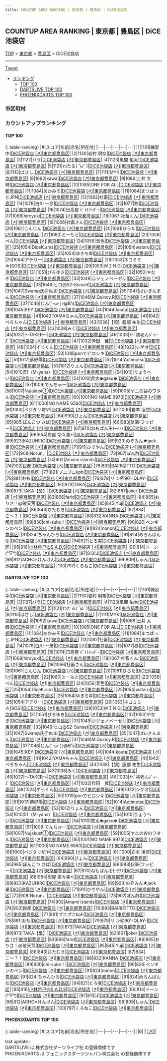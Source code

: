 ```yaml
---
title: COUNTUP AREA RANKING | 東京都 | 豊島区 | DiCE池袋店
---
```

## COUNTUP AREA RANKING | 東京都 | 豊島区 | DiCE池袋店

[TOP](/darts/rank/) > [東京都](/darts/rank/東京都/) > [豊島区](/darts/rank/東京都/豊島区/) > DiCE池袋店

___

<a href="https://twitter.com/share?ref_src=twsrc%5Etfw" data-text="COUNTUP AREA RANKING | 東京都豊島区DiCE池袋店" class="twitter-share-button" data-hashtags="DARTSLIVE,PHOENIXDARTS,darts,ダーツ" data-show-count="false">Tweet</a>

* [ランキング](#カウントアップランキング)
    * [TOP 100](#top-100)
    * [DARTSLIVE TOP 100](#dartslive-top-100)
    * [PHOENIXDARTS TOP 100](#phoenixdarts-top-100)

### 市区町村

<ul>

</ul>

### カウントアップランキング

#### TOP 100



{:.table-ranking}
|#|スコア|名前|店名|所在地|
|---|---|---|---|---|
|1|1161|<span class="rank-name-dl">練習中</span>|<a href="/darts/rank/shops/b64d4d0adf4851cf790ab824ce8730e5.html">DiCE池袋店</a> <a href="https://search.dartslive.com/jp/shop/b64d4d0adf4851cf790ab824ce8730e5">[↗]</a>|<a href="/darts/rank/東京都/豊島区">東京都豊島区</a>|
|2|1130|<span class="rank-name-dl">岩村 明奈</span>|<a href="/darts/rank/shops/b64d4d0adf4851cf790ab824ce8730e5.html">DiCE池袋店</a> <a href="https://search.dartslive.com/jp/shop/b64d4d0adf4851cf790ab824ce8730e5">[↗]</a>|<a href="/darts/rank/東京都/豊島区">東京都豊島区</a>|
|3|1127|<span class="rank-name-dl">パラ</span>|<a href="/darts/rank/shops/b64d4d0adf4851cf790ab824ce8730e5.html">DiCE池袋店</a> <a href="https://search.dartslive.com/jp/shop/b64d4d0adf4851cf790ab824ce8730e5">[↗]</a>|<a href="/darts/rank/東京都/豊島区">東京都豊島区</a>|
|4|1123|<span class="rank-name-dl">風間 佑太</span>|<a href="/darts/rank/shops/b64d4d0adf4851cf790ab824ce8730e5.html">DiCE池袋店</a> <a href="https://search.dartslive.com/jp/shop/b64d4d0adf4851cf790ab824ce8730e5">[↗]</a>|<a href="/darts/rank/東京都/豊島区">東京都豊島区</a>|
|5|1121|<span class="rank-name-dl">わたる( ˘ω˘ )</span>|<a href="/darts/rank/shops/b64d4d0adf4851cf790ab824ce8730e5.html">DiCE池袋店</a> <a href="https://search.dartslive.com/jp/shop/b64d4d0adf4851cf790ab824ce8730e5">[↗]</a>|<a href="/darts/rank/東京都/豊島区">東京都豊島区</a>|
|6|1113|<span class="rank-name-dl">ばさし</span>|<a href="/darts/rank/shops/b64d4d0adf4851cf790ab824ce8730e5.html">DiCE池袋店</a> <a href="https://search.dartslive.com/jp/shop/b64d4d0adf4851cf790ab824ce8730e5">[↗]</a>|<a href="/darts/rank/東京都/豊島区">東京都豊島区</a>|
|7|1111|<span class="rank-name-dl">MYK</span>|<a href="/darts/rank/shops/b64d4d0adf4851cf790ab824ce8730e5.html">DiCE池袋店</a> <a href="https://search.dartslive.com/jp/shop/b64d4d0adf4851cf790ab824ce8730e5">[↗]</a>|<a href="/darts/rank/東京都/豊島区">東京都豊島区</a>|
|8|1092|<span class="rank-name-dl">kawa</span>|<a href="/darts/rank/shops/b64d4d0adf4851cf790ab824ce8730e5.html">DiCE池袋店</a> <a href="https://search.dartslive.com/jp/shop/b64d4d0adf4851cf790ab824ce8730e5">[↗]</a>|<a href="/darts/rank/東京都/豊島区">東京都豊島区</a>|
|9|1086|<span class="rank-name-dl">土井 大輝</span>|<a href="/darts/rank/shops/b64d4d0adf4851cf790ab824ce8730e5.html">DiCE池袋店</a> <a href="https://search.dartslive.com/jp/shop/b64d4d0adf4851cf790ab824ce8730e5">[↗]</a>|<a href="/darts/rank/東京都/豊島区">東京都豊島区</a>|
|10|1085|<span class="rank-name-dl">ONE FOR ALL</span>|<a href="/darts/rank/shops/b64d4d0adf4851cf790ab824ce8730e5.html">DiCE池袋店</a> <a href="https://search.dartslive.com/jp/shop/b64d4d0adf4851cf790ab824ce8730e5">[↗]</a>|<a href="/darts/rank/東京都/豊島区">東京都豊島区</a>|
|11|1084|<span class="rank-name-dl">あかみそ</span>|<a href="/darts/rank/shops/b64d4d0adf4851cf790ab824ce8730e5.html">DiCE池袋店</a> <a href="https://search.dartslive.com/jp/shop/b64d4d0adf4851cf790ab824ce8730e5">[↗]</a>|<a href="/darts/rank/東京都/豊島区">東京都豊島区</a>|
|11|1084|<span class="rank-name-dl">まつばっとJPN</span>|<a href="/darts/rank/shops/b64d4d0adf4851cf790ab824ce8730e5.html">DiCE池袋店</a> <a href="https://search.dartslive.com/jp/shop/b64d4d0adf4851cf790ab824ce8730e5">[↗]</a>|<a href="/darts/rank/東京都/豊島区">東京都豊島区</a>|
|13|1082|<span class="rank-name-dl">社畜</span>|<a href="/darts/rank/shops/b64d4d0adf4851cf790ab824ce8730e5.html">DiCE池袋店</a> <a href="https://search.dartslive.com/jp/shop/b64d4d0adf4851cf790ab824ce8730e5">[↗]</a>|<a href="/darts/rank/東京都/豊島区">東京都豊島区</a>|
|14|1078|<span class="rank-name-dl">白川 一彦</span>|<a href="/darts/rank/shops/b64d4d0adf4851cf790ab824ce8730e5.html">DiCE池袋店</a> <a href="https://search.dartslive.com/jp/shop/b64d4d0adf4851cf790ab824ce8730e5">[↗]</a>|<a href="/darts/rank/東京都/豊島区">東京都豊島区</a>|
|15|1077|<span class="rank-name-dl">柊</span>|<a href="/darts/rank/shops/b64d4d0adf4851cf790ab824ce8730e5.html">DiCE池袋店</a> <a href="https://search.dartslive.com/jp/shop/b64d4d0adf4851cf790ab824ce8730e5">[↗]</a>|<a href="/darts/rank/東京都/豊島区">東京都豊島区</a>|
|16|1074|<span class="rank-name-dl">日高屋 ﾊﾞｲﾄﾘｰﾀﾞｰ</span>|<a href="/darts/rank/shops/b64d4d0adf4851cf790ab824ce8730e5.html">DiCE池袋店</a> <a href="https://search.dartslive.com/jp/shop/b64d4d0adf4851cf790ab824ce8730e5">[↗]</a>|<a href="/darts/rank/東京都/豊島区">東京都豊島区</a>|
|17|1068|<span class="rank-name-dl">hiroyuki</span>|<a href="/darts/rank/shops/b64d4d0adf4851cf790ab824ce8730e5.html">DiCE池袋店</a> <a href="https://search.dartslive.com/jp/shop/b64d4d0adf4851cf790ab824ce8730e5">[↗]</a>|<a href="/darts/rank/東京都/豊島区">東京都豊島区</a>|
|18|1067|<span class="rank-name-dl">社畜くん</span>|<a href="/darts/rank/shops/b64d4d0adf4851cf790ab824ce8730e5.html">DiCE池袋店</a> <a href="https://search.dartslive.com/jp/shop/b64d4d0adf4851cf790ab824ce8730e5">[↗]</a>|<a href="/darts/rank/東京都/豊島区">東京都豊島区</a>|
|19|1066|<span class="rank-name-dl">社畜さん</span>|<a href="/darts/rank/shops/b64d4d0adf4851cf790ab824ce8730e5.html">DiCE池袋店</a> <a href="https://search.dartslive.com/jp/shop/b64d4d0adf4851cf790ab824ce8730e5">[↗]</a>|<a href="/darts/rank/東京都/豊島区">東京都豊島区</a>|
|20|1061|<span class="rank-name-dl">じんじん</span>|<a href="/darts/rank/shops/b64d4d0adf4851cf790ab824ce8730e5.html">DiCE池袋店</a> <a href="https://search.dartslive.com/jp/shop/b64d4d0adf4851cf790ab824ce8730e5">[↗]</a>|<a href="/darts/rank/東京都/豊島区">東京都豊島区</a>|
|20|1061|<span class="rank-name-dl">ひらた</span>|<a href="/darts/rank/shops/b64d4d0adf4851cf790ab824ce8730e5.html">DiCE池袋店</a> <a href="https://search.dartslive.com/jp/shop/b64d4d0adf4851cf790ab824ce8730e5">[↗]</a>|<a href="/darts/rank/東京都/豊島区">東京都豊島区</a>|
|22|1060|<span class="rank-name-dl">とーもと</span>|<a href="/darts/rank/shops/b64d4d0adf4851cf790ab824ce8730e5.html">DiCE池袋店</a> <a href="https://search.dartslive.com/jp/shop/b64d4d0adf4851cf790ab824ce8730e5">[↗]</a>|<a href="/darts/rank/東京都/豊島区">東京都豊島区</a>|
|23|1058|<span class="rank-name-dl">ぺん</span>|<a href="/darts/rank/shops/b64d4d0adf4851cf790ab824ce8730e5.html">DiCE池袋店</a> <a href="https://search.dartslive.com/jp/shop/b64d4d0adf4851cf790ab824ce8730e5">[↗]</a>|<a href="/darts/rank/東京都/豊島区">東京都豊島区</a>|
|24|1056|<span class="rank-name-dl">音色</span>|<a href="/darts/rank/shops/b64d4d0adf4851cf790ab824ce8730e5.html">DiCE池袋店</a> <a href="https://search.dartslive.com/jp/shop/b64d4d0adf4851cf790ab824ce8730e5">[↗]</a>|<a href="/darts/rank/東京都/豊島区">東京都豊島区</a>|
|25|1054|<span class="rank-name-dl">DiceK.smz</span>|<a href="/darts/rank/shops/b64d4d0adf4851cf790ab824ce8730e5.html">DiCE池袋店</a> <a href="https://search.dartslive.com/jp/shop/b64d4d0adf4851cf790ab824ce8730e5">[↗]</a>|<a href="/darts/rank/東京都/豊島区">東京都豊島区</a>|
|25|1054|<span class="rank-name-dl">wataru</span>|<a href="/darts/rank/shops/b64d4d0adf4851cf790ab824ce8730e5.html">DiCE池袋店</a> <a href="https://search.dartslive.com/jp/shop/b64d4d0adf4851cf790ab824ce8730e5">[↗]</a>|<a href="/darts/rank/東京都/豊島区">東京都豊島区</a>|
|25|1054|<span class="rank-name-dl">ゆきち©︎</span>|<a href="/darts/rank/shops/b64d4d0adf4851cf790ab824ce8730e5.html">DiCE池袋店</a> <a href="https://search.dartslive.com/jp/shop/b64d4d0adf4851cf790ab824ce8730e5">[↗]</a>|<a href="/darts/rank/東京都/豊島区">東京都豊島区</a>|
|25|1054|<span class="rank-name-dl">アデリー</span>|<a href="/darts/rank/shops/b64d4d0adf4851cf790ab824ce8730e5.html">DiCE池袋店</a> <a href="https://search.dartslive.com/jp/shop/b64d4d0adf4851cf790ab824ce8730e5">[↗]</a>|<a href="/darts/rank/東京都/豊島区">東京都豊島区</a>|
|29|1053|<span class="rank-name-dl">ネコミミ☆[SOS]</span>|<a href="/darts/rank/shops/b64d4d0adf4851cf790ab824ce8730e5.html">DiCE池袋店</a> <a href="https://search.dartslive.com/jp/shop/b64d4d0adf4851cf790ab824ce8730e5">[↗]</a>|<a href="/darts/rank/東京都/豊島区">東京都豊島区</a>|
|29|1053|<span class="rank-name-dl">ＷＩＮＧ</span>|<a href="/darts/rank/shops/b64d4d0adf4851cf790ab824ce8730e5.html">DiCE池袋店</a> <a href="https://search.dartslive.com/jp/shop/b64d4d0adf4851cf790ab824ce8730e5">[↗]</a>|<a href="/darts/rank/東京都/豊島区">東京都豊島区</a>|
|31|1051|<span class="rank-name-dl">ぴろゆき</span>|<a href="/darts/rank/shops/b64d4d0adf4851cf790ab824ce8730e5.html">DiCE池袋店</a> <a href="https://search.dartslive.com/jp/shop/b64d4d0adf4851cf790ab824ce8730e5">[↗]</a>|<a href="/darts/rank/東京都/豊島区">東京都豊島区</a>|
|32|1050|<span class="rank-name-dl">やなぎ</span>|<a href="/darts/rank/shops/b64d4d0adf4851cf790ab824ce8730e5.html">DiCE池袋店</a> <a href="https://search.dartslive.com/jp/shop/b64d4d0adf4851cf790ab824ce8730e5">[↗]</a>|<a href="/darts/rank/東京都/豊島区">東京都豊島区</a>|
|33|1049|<span class="rank-name-dl">♧ジェノベーゼ♧</span>|<a href="/darts/rank/shops/b64d4d0adf4851cf790ab824ce8730e5.html">DiCE池袋店</a> <a href="https://search.dartslive.com/jp/shop/b64d4d0adf4851cf790ab824ce8730e5">[↗]</a>|<a href="/darts/rank/東京都/豊島区">東京都豊島区</a>|
|33|1049|<span class="rank-name-dl">ヒロ@S2-Sunset</span>|<a href="/darts/rank/shops/b64d4d0adf4851cf790ab824ce8730e5.html">DiCE池袋店</a> <a href="https://search.dartslive.com/jp/shop/b64d4d0adf4851cf790ab824ce8730e5">[↗]</a>|<a href="/darts/rank/東京都/豊島区">東京都豊島区</a>|
|35|1047|<span class="rank-name-dl">Swamp氏＠ぬま</span>|<a href="/darts/rank/shops/b64d4d0adf4851cf790ab824ce8730e5.html">DiCE池袋店</a> <a href="https://search.dartslive.com/jp/shop/b64d4d0adf4851cf790ab824ce8730e5">[↗]</a>|<a href="/darts/rank/東京都/豊島区">東京都豊島区</a>|
|35|1047|<span class="rank-name-dl">ばいきんまん</span>|<a href="/darts/rank/shops/b64d4d0adf4851cf790ab824ce8730e5.html">DiCE池袋店</a> <a href="https://search.dartslive.com/jp/shop/b64d4d0adf4851cf790ab824ce8730e5">[↗]</a>|<a href="/darts/rank/東京都/豊島区">東京都豊島区</a>|
|37|1046|<span class="rank-name-dl">M.Quincy.R</span>|<a href="/darts/rank/shops/b64d4d0adf4851cf790ab824ce8730e5.html">DiCE池袋店</a> <a href="https://search.dartslive.com/jp/shop/b64d4d0adf4851cf790ab824ce8730e5">[↗]</a>|<a href="/darts/rank/東京都/豊島区">東京都豊島区</a>|
|37|1046|<span class="rank-name-dl">じん(`･ω･)ｼ@B&#x27;s</span>|<a href="/darts/rank/shops/b64d4d0adf4851cf790ab824ce8730e5.html">DiCE池袋店</a> <a href="https://search.dartslive.com/jp/shop/b64d4d0adf4851cf790ab824ce8730e5">[↗]</a>|<a href="/darts/rank/東京都/豊島区">東京都豊島区</a>|
|39|1045|<span class="rank-name-dl">KEY</span>|<a href="/darts/rank/shops/b64d4d0adf4851cf790ab824ce8730e5.html">DiCE池袋店</a> <a href="https://search.dartslive.com/jp/shop/b64d4d0adf4851cf790ab824ce8730e5">[↗]</a>|<a href="/darts/rank/東京都/豊島区">東京都豊島区</a>|
|40|1044|<span class="rank-name-dl">kouta</span>|<a href="/darts/rank/shops/b64d4d0adf4851cf790ab824ce8730e5.html">DiCE池袋店</a> <a href="https://search.dartslive.com/jp/shop/b64d4d0adf4851cf790ab824ce8730e5">[↗]</a>|<a href="/darts/rank/東京都/豊島区">東京都豊島区</a>|
|41|1042|<span class="rank-name-dl">YAMAちゃん</span>|<a href="/darts/rank/shops/b64d4d0adf4851cf790ab824ce8730e5.html">DiCE池袋店</a> <a href="https://search.dartslive.com/jp/shop/b64d4d0adf4851cf790ab824ce8730e5">[↗]</a>|<a href="/darts/rank/東京都/豊島区">東京都豊島区</a>|
|41|1042|<span class="rank-name-dl">ぺろちゃん</span>|<a href="/darts/rank/shops/b64d4d0adf4851cf790ab824ce8730e5.html">DiCE池袋店</a> <a href="https://search.dartslive.com/jp/shop/b64d4d0adf4851cf790ab824ce8730e5">[↗]</a>|<a href="/darts/rank/東京都/豊島区">東京都豊島区</a>|
|43|1038|<span class="rank-name-dl">【頷】服部 祐生</span>|<a href="/darts/rank/shops/b64d4d0adf4851cf790ab824ce8730e5.html">DiCE池袋店</a> <a href="https://search.dartslive.com/jp/shop/b64d4d0adf4851cf790ab824ce8730e5">[↗]</a>|<a href="/darts/rank/東京都/豊島区">東京都豊島区</a>|
|43|1038|<span class="rank-name-dl">みく</span>|<a href="/darts/rank/shops/b64d4d0adf4851cf790ab824ce8730e5.html">DiCE池袋店</a> <a href="https://search.dartslive.com/jp/shop/b64d4d0adf4851cf790ab824ce8730e5">[↗]</a>|<a href="/darts/rank/東京都/豊島区">東京都豊島区</a>|
|45|1037|<span class="rank-name-dl">〜TAKER〜</span>|<a href="/darts/rank/shops/b64d4d0adf4851cf790ab824ce8730e5.html">DiCE池袋店</a> <a href="https://search.dartslive.com/jp/shop/b64d4d0adf4851cf790ab824ce8730e5">[↗]</a>|<a href="/darts/rank/東京都/豊島区">東京都豊島区</a>|
|46|1033|<span class="rank-name-dl">ﾅﾍﾞ初老んｼﾞｬｰｽﾞ</span>|<a href="/darts/rank/shops/b64d4d0adf4851cf790ab824ce8730e5.html">DiCE池袋店</a> <a href="https://search.dartslive.com/jp/shop/b64d4d0adf4851cf790ab824ce8730e5">[↗]</a>|<a href="/darts/rank/東京都/豊島区">東京都豊島区</a>|
|47|1032|<span class="rank-name-dl">忰田　翼</span>|<a href="/darts/rank/shops/b64d4d0adf4851cf790ab824ce8730e5.html">DiCE池袋店</a> <a href="https://search.dartslive.com/jp/shop/b64d4d0adf4851cf790ab824ce8730e5">[↗]</a>|<a href="/darts/rank/東京都/豊島区">東京都豊島区</a>|
|48|1024|<span class="rank-name-dl">ずっくん</span>|<a href="/darts/rank/shops/b64d4d0adf4851cf790ab824ce8730e5.html">DiCE池袋店</a> <a href="https://search.dartslive.com/jp/shop/b64d4d0adf4851cf790ab824ce8730e5">[↗]</a>|<a href="/darts/rank/東京都/豊島区">東京都豊島区</a>|
|49|1022|<span class="rank-name-dl">シゲオ</span>|<a href="/darts/rank/shops/b64d4d0adf4851cf790ab824ce8730e5.html">DiCE池袋店</a> <a href="https://search.dartslive.com/jp/shop/b64d4d0adf4851cf790ab824ce8730e5">[↗]</a>|<a href="/darts/rank/東京都/豊島区">東京都豊島区</a>|
|50|1019|<span class="rank-name-dl">ponでピロシキ</span>|<a href="/darts/rank/shops/b64d4d0adf4851cf790ab824ce8730e5.html">DiCE池袋店</a> <a href="https://search.dartslive.com/jp/shop/b64d4d0adf4851cf790ab824ce8730e5">[↗]</a>|<a href="/darts/rank/東京都/豊島区">東京都豊島区</a>|
|51|1017|<span class="rank-name-dl">蔡紓陽</span>|<a href="/darts/rank/shops/b64d4d0adf4851cf790ab824ce8730e5.html">DiCE池袋店</a> <a href="https://search.dartslive.com/jp/shop/b64d4d0adf4851cf790ab824ce8730e5">[↗]</a>|<a href="/darts/rank/東京都/豊島区">東京都豊島区</a>|
|52|1014|<span class="rank-name-dl">Actimotsu</span>|<a href="/darts/rank/shops/b64d4d0adf4851cf790ab824ce8730e5.html">DiCE池袋店</a> <a href="https://search.dartslive.com/jp/shop/b64d4d0adf4851cf790ab824ce8730e5">[↗]</a>|<a href="/darts/rank/東京都/豊島区">東京都豊島区</a>|
|53|1012|<span class="rank-name-dl">りょん</span>|<a href="/darts/rank/shops/b64d4d0adf4851cf790ab824ce8730e5.html">DiCE池袋店</a> <a href="https://search.dartslive.com/jp/shop/b64d4d0adf4851cf790ab824ce8730e5">[↗]</a>|<a href="/darts/rank/東京都/豊島区">東京都豊島区</a>|
|54|1010|<span class="rank-name-dl">51（M-yans）</span>|<a href="/darts/rank/shops/b64d4d0adf4851cf790ab824ce8730e5.html">DiCE池袋店</a> <a href="https://search.dartslive.com/jp/shop/b64d4d0adf4851cf790ab824ce8730e5">[↗]</a>|<a href="/darts/rank/東京都/豊島区">東京都豊島区</a>|
|54|1010|<span class="rank-name-dl">りょうへい</span>|<a href="/darts/rank/shops/b64d4d0adf4851cf790ab824ce8730e5.html">DiCE池袋店</a> <a href="https://search.dartslive.com/jp/shop/b64d4d0adf4851cf790ab824ce8730e5">[↗]</a>|<a href="/darts/rank/東京都/豊島区">東京都豊島区</a>|
|54|1010|<span class="rank-name-dl">貫太♚gaku♚</span>|<a href="/darts/rank/shops/b64d4d0adf4851cf790ab824ce8730e5.html">DiCE池袋店</a> <a href="https://search.dartslive.com/jp/shop/b64d4d0adf4851cf790ab824ce8730e5">[↗]</a>|<a href="/darts/rank/東京都/豊島区">東京都豊島区</a>|
|57|1009|<span class="rank-name-dl">でんちゅー</span>|<a href="/darts/rank/shops/b64d4d0adf4851cf790ab824ce8730e5.html">DiCE池袋店</a> <a href="https://search.dartslive.com/jp/shop/b64d4d0adf4851cf790ab824ce8730e5">[↗]</a>|<a href="/darts/rank/東京都/豊島区">東京都豊島区</a>|
|58|1007|<span class="rank-name-dl">Nujakust①</span>|<a href="/darts/rank/shops/b64d4d0adf4851cf790ab824ce8730e5.html">DiCE池袋店</a> <a href="https://search.dartslive.com/jp/shop/b64d4d0adf4851cf790ab824ce8730e5">[↗]</a>|<a href="/darts/rank/東京都/豊島区">東京都豊島区</a>|
|59|1005|<span class="rank-name-dl">ヤニの谷のワタル</span>|<a href="/darts/rank/shops/b64d4d0adf4851cf790ab824ce8730e5.html">DiCE池袋店</a> <a href="https://search.dartslive.com/jp/shop/b64d4d0adf4851cf790ab824ce8730e5">[↗]</a>|<a href="/darts/rank/東京都/豊島区">東京都豊島区</a>|
|60|1001|<span class="rank-name-dl">NO NAME 9973</span>|<a href="/darts/rank/shops/b64d4d0adf4851cf790ab824ce8730e5.html">DiCE池袋店</a> <a href="https://search.dartslive.com/jp/shop/b64d4d0adf4851cf790ab824ce8730e5">[↗]</a>|<a href="/darts/rank/東京都/豊島区">東京都豊島区</a>|
|61|1000|<span class="rank-name-dl">NO NAME 6560</span>|<a href="/darts/rank/shops/b64d4d0adf4851cf790ab824ce8730e5.html">DiCE池袋店</a> <a href="https://search.dartslive.com/jp/shop/b64d4d0adf4851cf790ab824ce8730e5">[↗]</a>|<a href="/darts/rank/東京都/豊島区">東京都豊島区</a>|
|61|1000|<span class="rank-name-dl">ベジタリ坊や</span>|<a href="/darts/rank/shops/b64d4d0adf4851cf790ab824ce8730e5.html">DiCE池袋店</a> <a href="https://search.dartslive.com/jp/shop/b64d4d0adf4851cf790ab824ce8730e5">[↗]</a>|<a href="/darts/rank/東京都/豊島区">東京都豊島区</a>|
|61|1000|<span class="rank-name-dl">岩本 凌空</span>|<a href="/darts/rank/shops/b64d4d0adf4851cf790ab824ce8730e5.html">DiCE池袋店</a> <a href="https://search.dartslive.com/jp/shop/b64d4d0adf4851cf790ab824ce8730e5">[↗]</a>|<a href="/darts/rank/東京都/豊島区">東京都豊島区</a>|
|64|990|<span class="rank-name-dl">ぴょん</span>|<a href="/darts/rank/shops/b64d4d0adf4851cf790ab824ce8730e5.html">DiCE池袋店</a> <a href="https://search.dartslive.com/jp/shop/b64d4d0adf4851cf790ab824ce8730e5">[↗]</a>|<a href="/darts/rank/東京都/豊島区">東京都豊島区</a>|
|65|985|<span class="rank-name-dl">ぽんこつ さば</span>|<a href="/darts/rank/shops/b64d4d0adf4851cf790ab824ce8730e5.html">DiCE池袋店</a> <a href="https://search.dartslive.com/jp/shop/b64d4d0adf4851cf790ab824ce8730e5">[↗]</a>|<a href="/darts/rank/東京都/豊島区">東京都豊島区</a>|
|66|983|<span class="rank-name-dl">伏筆(フッビー)</span>|<a href="/darts/rank/shops/b64d4d0adf4851cf790ab824ce8730e5.html">DiCE池袋店</a> <a href="https://search.dartslive.com/jp/shop/b64d4d0adf4851cf790ab824ce8730e5">[↗]</a>|<a href="/darts/rank/東京都/豊島区">東京都豊島区</a>|
|67|970|<span class="rank-name-dl">ねもぱん卍ﾓｰﾁｱｽ</span>|<a href="/darts/rank/shops/b64d4d0adf4851cf790ab824ce8730e5.html">DiCE池袋店</a> <a href="https://search.dartslive.com/jp/shop/b64d4d0adf4851cf790ab824ce8730e5">[↗]</a>|<a href="/darts/rank/東京都/豊島区">東京都豊島区</a>|
|68|954|<span class="rank-name-dl">炭屋 奈々美*</span>|<a href="/darts/rank/shops/b64d4d0adf4851cf790ab824ce8730e5.html">DiCE池袋店</a> <a href="https://search.dartslive.com/jp/shop/b64d4d0adf4851cf790ab824ce8730e5">[↗]</a>|<a href="/darts/rank/東京都/豊島区">東京都豊島区</a>|
|69|923|<span class="rank-name-dl">KAZUHIRO</span>|<a href="/darts/rank/shops/b64d4d0adf4851cf790ab824ce8730e5.html">DiCE池袋店</a> <a href="https://search.dartslive.com/jp/shop/b64d4d0adf4851cf790ab824ce8730e5">[↗]</a>|<a href="/darts/rank/東京都/豊島区">東京都豊島区</a>|
|69|923|<span class="rank-name-dl">のぞみん★jack巣</span>|<a href="/darts/rank/shops/b64d4d0adf4851cf790ab824ce8730e5.html">DiCE池袋店</a> <a href="https://search.dartslive.com/jp/shop/b64d4d0adf4851cf790ab824ce8730e5">[↗]</a>|<a href="/darts/rank/東京都/豊島区">東京都豊島区</a>|
|71|911|<span class="rank-name-dl">ひでやん</span>|<a href="/darts/rank/shops/b64d4d0adf4851cf790ab824ce8730e5.html">DiCE池袋店</a> <a href="https://search.dartslive.com/jp/shop/b64d4d0adf4851cf790ab824ce8730e5">[↗]</a>|<a href="/darts/rank/東京都/豊島区">東京都豊島区</a>|
|72|908|<span class="rank-name-dl">Norun。</span>|<a href="/darts/rank/shops/b64d4d0adf4851cf790ab824ce8730e5.html">DiCE池袋店</a> <a href="https://search.dartslive.com/jp/shop/b64d4d0adf4851cf790ab824ce8730e5">[↗]</a>|<a href="/darts/rank/東京都/豊島区">東京都豊島区</a>|
|73|907|<span class="rank-name-dl">ぽん酢</span>|<a href="/darts/rank/shops/b64d4d0adf4851cf790ab824ce8730e5.html">DiCE池袋店</a> <a href="https://search.dartslive.com/jp/shop/b64d4d0adf4851cf790ab824ce8730e5">[↗]</a>|<a href="/darts/rank/東京都/豊島区">東京都豊島区</a>|
|74|902|<span class="rank-name-dl">Amami islands</span>|<a href="/darts/rank/shops/b64d4d0adf4851cf790ab824ce8730e5.html">DiCE池袋店</a> <a href="https://search.dartslive.com/jp/shop/b64d4d0adf4851cf790ab824ce8730e5">[↗]</a>|<a href="/darts/rank/東京都/豊島区">東京都豊島区</a>|
|74|902|<span class="rank-name-dl">民都</span>|<a href="/darts/rank/shops/b64d4d0adf4851cf790ab824ce8730e5.html">DiCE池袋店</a> <a href="https://search.dartslive.com/jp/shop/b64d4d0adf4851cf790ab824ce8730e5">[↗]</a>|<a href="/darts/rank/東京都/豊島区">東京都豊島区</a>|
|76|893|<span class="rank-name-dl">BAIRI@TTD</span>|<a href="/darts/rank/shops/b64d4d0adf4851cf790ab824ce8730e5.html">DiCE池袋店</a> <a href="https://search.dartslive.com/jp/shop/b64d4d0adf4851cf790ab824ce8730e5">[↗]</a>|<a href="/darts/rank/東京都/豊島区">東京都豊島区</a>|
|77|891|<span class="rank-name-dl">プニプニkph</span>|<a href="/darts/rank/shops/b64d4d0adf4851cf790ab824ce8730e5.html">DiCE池袋店</a> <a href="https://search.dartslive.com/jp/shop/b64d4d0adf4851cf790ab824ce8730e5">[↗]</a>|<a href="/darts/rank/東京都/豊島区">東京都豊島区</a>|
|78|881|<span class="rank-name-dl">おも</span>|<a href="/darts/rank/shops/b64d4d0adf4851cf790ab824ce8730e5.html">DiCE池袋店</a> <a href="https://search.dartslive.com/jp/shop/b64d4d0adf4851cf790ab824ce8730e5">[↗]</a>|<a href="/darts/rank/東京都/豊島区">東京都豊島区</a>|
|79|879|<span class="rank-name-dl">リ ン@901-QLAY-</span>|<a href="/darts/rank/shops/b64d4d0adf4851cf790ab824ce8730e5.html">DiCE池袋店</a> <a href="https://search.dartslive.com/jp/shop/b64d4d0adf4851cf790ab824ce8730e5">[↗]</a>|<a href="/darts/rank/東京都/豊島区">東京都豊島区</a>|
|80|873|<span class="rank-name-dl">TAKA</span>|<a href="/darts/rank/shops/b64d4d0adf4851cf790ab824ce8730e5.html">DiCE池袋店</a> <a href="https://search.dartslive.com/jp/shop/b64d4d0adf4851cf790ab824ce8730e5">[↗]</a>|<a href="/darts/rank/東京都/豊島区">東京都豊島区</a>|
|80|873|<span class="rank-name-dl">TAKA【梟】</span>|<a href="/darts/rank/shops/b64d4d0adf4851cf790ab824ce8730e5.html">DiCE池袋店</a> <a href="https://search.dartslive.com/jp/shop/b64d4d0adf4851cf790ab824ce8730e5">[↗]</a>|<a href="/darts/rank/東京都/豊島区">東京都豊島区</a>|
|82|867|<span class="rank-name-dl">joker</span>|<a href="/darts/rank/shops/b64d4d0adf4851cf790ab824ce8730e5.html">DiCE池袋店</a> <a href="https://search.dartslive.com/jp/shop/b64d4d0adf4851cf790ab824ce8730e5">[↗]</a>|<a href="/darts/rank/東京都/豊島区">東京都豊島区</a>|
|83|866|<span class="rank-name-dl">farid</span>|<a href="/darts/rank/shops/b64d4d0adf4851cf790ab824ce8730e5.html">DiCE池袋店</a> <a href="https://search.dartslive.com/jp/shop/b64d4d0adf4851cf790ab824ce8730e5">[↗]</a>|<a href="/darts/rank/東京都/豊島区">東京都豊島区</a>|
|84|865|<span class="rank-name-dl">おりさ！@破天荒</span>|<a href="/darts/rank/shops/b64d4d0adf4851cf790ab824ce8730e5.html">DiCE池袋店</a> <a href="https://search.dartslive.com/jp/shop/b64d4d0adf4851cf790ab824ce8730e5">[↗]</a>|<a href="/darts/rank/東京都/豊島区">東京都豊島区</a>|
|85|845|<span class="rank-name-dl">Yuji</span>|<a href="/darts/rank/shops/b64d4d0adf4851cf790ab824ce8730e5.html">DiCE池袋店</a> <a href="https://search.dartslive.com/jp/shop/b64d4d0adf4851cf790ab824ce8730e5">[↗]</a>|<a href="/darts/rank/東京都/豊島区">東京都豊島区</a>|
|86|843|<span class="rank-name-dl">ひたむき</span>|<a href="/darts/rank/shops/b64d4d0adf4851cf790ab824ce8730e5.html">DiCE池袋店</a> <a href="https://search.dartslive.com/jp/shop/b64d4d0adf4851cf790ab824ce8730e5">[↗]</a>|<a href="/darts/rank/東京都/豊島区">東京都豊島区</a>|
|87|834|<span class="rank-name-dl">こ〜？！</span>|<a href="/darts/rank/shops/b64d4d0adf4851cf790ab824ce8730e5.html">DiCE池袋店</a> <a href="https://search.dartslive.com/jp/shop/b64d4d0adf4851cf790ab824ce8730e5">[↗]</a>|<a href="/darts/rank/東京都/豊島区">東京都豊島区</a>|
|88|832|<span class="rank-name-dl">KANNA</span>|<a href="/darts/rank/shops/b64d4d0adf4851cf790ab824ce8730e5.html">DiCE池袋店</a> <a href="https://search.dartslive.com/jp/shop/b64d4d0adf4851cf790ab824ce8730e5">[↗]</a>|<a href="/darts/rank/東京都/豊島区">東京都豊島区</a>|
|89|830|<span class="rank-name-dl">chi-suke！</span>|<a href="/darts/rank/shops/b64d4d0adf4851cf790ab824ce8730e5.html">DiCE池袋店</a> <a href="https://search.dartslive.com/jp/shop/b64d4d0adf4851cf790ab824ce8730e5">[↗]</a>|<a href="/darts/rank/東京都/豊島区">東京都豊島区</a>|
|90|826|<span class="rank-name-dl">ペンギンのペン</span>|<a href="/darts/rank/shops/b64d4d0adf4851cf790ab824ce8730e5.html">DiCE池袋店</a> <a href="https://search.dartslive.com/jp/shop/b64d4d0adf4851cf790ab824ce8730e5">[↗]</a>|<a href="/darts/rank/東京都/豊島区">東京都豊島区</a>|
|91|824|<span class="rank-name-dl">nonon</span>|<a href="/darts/rank/shops/b64d4d0adf4851cf790ab824ce8730e5.html">DiCE池袋店</a> <a href="https://search.dartslive.com/jp/shop/b64d4d0adf4851cf790ab824ce8730e5">[↗]</a>|<a href="/darts/rank/東京都/豊島区">東京都豊島区</a>|
|91|824|<span class="rank-name-dl">ちゃんひろ</span>|<a href="/darts/rank/shops/b64d4d0adf4851cf790ab824ce8730e5.html">DiCE池袋店</a> <a href="https://search.dartslive.com/jp/shop/b64d4d0adf4851cf790ab824ce8730e5">[↗]</a>|<a href="/darts/rank/東京都/豊島区">東京都豊島区</a>|
|91|824|<span class="rank-name-dl">めろんぱんな</span>|<a href="/darts/rank/shops/b64d4d0adf4851cf790ab824ce8730e5.html">DiCE池袋店</a> <a href="https://search.dartslive.com/jp/shop/b64d4d0adf4851cf790ab824ce8730e5">[↗]</a>|<a href="/darts/rank/東京都/豊島区">東京都豊島区</a>|
|94|821|<span class="rank-name-dl">とろ実</span>|<a href="/darts/rank/shops/b64d4d0adf4851cf790ab824ce8730e5.html">DiCE池袋店</a> <a href="https://search.dartslive.com/jp/shop/b64d4d0adf4851cf790ab824ce8730e5">[↗]</a>|<a href="/darts/rank/東京都/豊島区">東京都豊島区</a>|
|95|816|<span class="rank-name-dl">小林将己@S.A.D.S</span>|<a href="/darts/rank/shops/b64d4d0adf4851cf790ab824ce8730e5.html">DiCE池袋店</a> <a href="https://search.dartslive.com/jp/shop/b64d4d0adf4851cf790ab824ce8730e5">[↗]</a>|<a href="/darts/rank/東京都/豊島区">東京都豊島区</a>|
|96|814|<span class="rank-name-dl">ドーン(°▽°)</span>|<a href="/darts/rank/shops/b64d4d0adf4851cf790ab824ce8730e5.html">DiCE池袋店</a> <a href="https://search.dartslive.com/jp/shop/b64d4d0adf4851cf790ab824ce8730e5">[↗]</a>|<a href="/darts/rank/東京都/豊島区">東京都豊島区</a>|
|97|813|<span class="rank-name-dl">J</span>|<a href="/darts/rank/shops/b64d4d0adf4851cf790ab824ce8730e5.html">DiCE池袋店</a> <a href="https://search.dartslive.com/jp/shop/b64d4d0adf4851cf790ab824ce8730e5">[↗]</a>|<a href="/darts/rank/東京都/豊島区">東京都豊島区</a>|
|98|812|<span class="rank-name-dl">ACHO×けんけん</span>|<a href="/darts/rank/shops/b64d4d0adf4851cf790ab824ce8730e5.html">DiCE池袋店</a> <a href="https://search.dartslive.com/jp/shop/b64d4d0adf4851cf790ab824ce8730e5">[↗]</a>|<a href="/darts/rank/東京都/豊島区">東京都豊島区</a>|
|99|809|<span class="rank-name-dl">しゅん</span>|<a href="/darts/rank/shops/b64d4d0adf4851cf790ab824ce8730e5.html">DiCE池袋店</a> <a href="https://search.dartslive.com/jp/shop/b64d4d0adf4851cf790ab824ce8730e5">[↗]</a>|<a href="/darts/rank/東京都/豊島区">東京都豊島区</a>|
|100|797|<span class="rank-name-dl">くろねこ</span>|<a href="/darts/rank/shops/b64d4d0adf4851cf790ab824ce8730e5.html">DiCE池袋店</a> <a href="https://search.dartslive.com/jp/shop/b64d4d0adf4851cf790ab824ce8730e5">[↗]</a>|<a href="/darts/rank/東京都/豊島区">東京都豊島区</a>|


#### DARTSLIVE TOP 100



{:.table-ranking}
|#|スコア|名前|店名|所在地|
|---|---|---|---|---|
|1|1161|<span class="rank-name-dl">練習中</span>|<a href="/darts/rank/shops/b64d4d0adf4851cf790ab824ce8730e5.html">DiCE池袋店</a> <a href="https://search.dartslive.com/jp/shop/b64d4d0adf4851cf790ab824ce8730e5">[↗]</a>|<a href="/darts/rank/東京都/豊島区">東京都豊島区</a>|
|2|1130|<span class="rank-name-dl">岩村 明奈</span>|<a href="/darts/rank/shops/b64d4d0adf4851cf790ab824ce8730e5.html">DiCE池袋店</a> <a href="https://search.dartslive.com/jp/shop/b64d4d0adf4851cf790ab824ce8730e5">[↗]</a>|<a href="/darts/rank/東京都/豊島区">東京都豊島区</a>|
|3|1127|<span class="rank-name-dl">パラ</span>|<a href="/darts/rank/shops/b64d4d0adf4851cf790ab824ce8730e5.html">DiCE池袋店</a> <a href="https://search.dartslive.com/jp/shop/b64d4d0adf4851cf790ab824ce8730e5">[↗]</a>|<a href="/darts/rank/東京都/豊島区">東京都豊島区</a>|
|4|1123|<span class="rank-name-dl">風間 佑太</span>|<a href="/darts/rank/shops/b64d4d0adf4851cf790ab824ce8730e5.html">DiCE池袋店</a> <a href="https://search.dartslive.com/jp/shop/b64d4d0adf4851cf790ab824ce8730e5">[↗]</a>|<a href="/darts/rank/東京都/豊島区">東京都豊島区</a>|
|5|1121|<span class="rank-name-dl">わたる( ˘ω˘ )</span>|<a href="/darts/rank/shops/b64d4d0adf4851cf790ab824ce8730e5.html">DiCE池袋店</a> <a href="https://search.dartslive.com/jp/shop/b64d4d0adf4851cf790ab824ce8730e5">[↗]</a>|<a href="/darts/rank/東京都/豊島区">東京都豊島区</a>|
|6|1113|<span class="rank-name-dl">ばさし</span>|<a href="/darts/rank/shops/b64d4d0adf4851cf790ab824ce8730e5.html">DiCE池袋店</a> <a href="https://search.dartslive.com/jp/shop/b64d4d0adf4851cf790ab824ce8730e5">[↗]</a>|<a href="/darts/rank/東京都/豊島区">東京都豊島区</a>|
|7|1111|<span class="rank-name-dl">MYK</span>|<a href="/darts/rank/shops/b64d4d0adf4851cf790ab824ce8730e5.html">DiCE池袋店</a> <a href="https://search.dartslive.com/jp/shop/b64d4d0adf4851cf790ab824ce8730e5">[↗]</a>|<a href="/darts/rank/東京都/豊島区">東京都豊島区</a>|
|8|1092|<span class="rank-name-dl">kawa</span>|<a href="/darts/rank/shops/b64d4d0adf4851cf790ab824ce8730e5.html">DiCE池袋店</a> <a href="https://search.dartslive.com/jp/shop/b64d4d0adf4851cf790ab824ce8730e5">[↗]</a>|<a href="/darts/rank/東京都/豊島区">東京都豊島区</a>|
|9|1086|<span class="rank-name-dl">土井 大輝</span>|<a href="/darts/rank/shops/b64d4d0adf4851cf790ab824ce8730e5.html">DiCE池袋店</a> <a href="https://search.dartslive.com/jp/shop/b64d4d0adf4851cf790ab824ce8730e5">[↗]</a>|<a href="/darts/rank/東京都/豊島区">東京都豊島区</a>|
|10|1085|<span class="rank-name-dl">ONE FOR ALL</span>|<a href="/darts/rank/shops/b64d4d0adf4851cf790ab824ce8730e5.html">DiCE池袋店</a> <a href="https://search.dartslive.com/jp/shop/b64d4d0adf4851cf790ab824ce8730e5">[↗]</a>|<a href="/darts/rank/東京都/豊島区">東京都豊島区</a>|
|11|1084|<span class="rank-name-dl">あかみそ</span>|<a href="/darts/rank/shops/b64d4d0adf4851cf790ab824ce8730e5.html">DiCE池袋店</a> <a href="https://search.dartslive.com/jp/shop/b64d4d0adf4851cf790ab824ce8730e5">[↗]</a>|<a href="/darts/rank/東京都/豊島区">東京都豊島区</a>|
|11|1084|<span class="rank-name-dl">まつばっとJPN</span>|<a href="/darts/rank/shops/b64d4d0adf4851cf790ab824ce8730e5.html">DiCE池袋店</a> <a href="https://search.dartslive.com/jp/shop/b64d4d0adf4851cf790ab824ce8730e5">[↗]</a>|<a href="/darts/rank/東京都/豊島区">東京都豊島区</a>|
|13|1082|<span class="rank-name-dl">社畜</span>|<a href="/darts/rank/shops/b64d4d0adf4851cf790ab824ce8730e5.html">DiCE池袋店</a> <a href="https://search.dartslive.com/jp/shop/b64d4d0adf4851cf790ab824ce8730e5">[↗]</a>|<a href="/darts/rank/東京都/豊島区">東京都豊島区</a>|
|14|1078|<span class="rank-name-dl">白川 一彦</span>|<a href="/darts/rank/shops/b64d4d0adf4851cf790ab824ce8730e5.html">DiCE池袋店</a> <a href="https://search.dartslive.com/jp/shop/b64d4d0adf4851cf790ab824ce8730e5">[↗]</a>|<a href="/darts/rank/東京都/豊島区">東京都豊島区</a>|
|15|1077|<span class="rank-name-dl">柊</span>|<a href="/darts/rank/shops/b64d4d0adf4851cf790ab824ce8730e5.html">DiCE池袋店</a> <a href="https://search.dartslive.com/jp/shop/b64d4d0adf4851cf790ab824ce8730e5">[↗]</a>|<a href="/darts/rank/東京都/豊島区">東京都豊島区</a>|
|16|1074|<span class="rank-name-dl">日高屋 ﾊﾞｲﾄﾘｰﾀﾞｰ</span>|<a href="/darts/rank/shops/b64d4d0adf4851cf790ab824ce8730e5.html">DiCE池袋店</a> <a href="https://search.dartslive.com/jp/shop/b64d4d0adf4851cf790ab824ce8730e5">[↗]</a>|<a href="/darts/rank/東京都/豊島区">東京都豊島区</a>|
|17|1068|<span class="rank-name-dl">hiroyuki</span>|<a href="/darts/rank/shops/b64d4d0adf4851cf790ab824ce8730e5.html">DiCE池袋店</a> <a href="https://search.dartslive.com/jp/shop/b64d4d0adf4851cf790ab824ce8730e5">[↗]</a>|<a href="/darts/rank/東京都/豊島区">東京都豊島区</a>|
|18|1067|<span class="rank-name-dl">社畜くん</span>|<a href="/darts/rank/shops/b64d4d0adf4851cf790ab824ce8730e5.html">DiCE池袋店</a> <a href="https://search.dartslive.com/jp/shop/b64d4d0adf4851cf790ab824ce8730e5">[↗]</a>|<a href="/darts/rank/東京都/豊島区">東京都豊島区</a>|
|19|1066|<span class="rank-name-dl">社畜さん</span>|<a href="/darts/rank/shops/b64d4d0adf4851cf790ab824ce8730e5.html">DiCE池袋店</a> <a href="https://search.dartslive.com/jp/shop/b64d4d0adf4851cf790ab824ce8730e5">[↗]</a>|<a href="/darts/rank/東京都/豊島区">東京都豊島区</a>|
|20|1061|<span class="rank-name-dl">じんじん</span>|<a href="/darts/rank/shops/b64d4d0adf4851cf790ab824ce8730e5.html">DiCE池袋店</a> <a href="https://search.dartslive.com/jp/shop/b64d4d0adf4851cf790ab824ce8730e5">[↗]</a>|<a href="/darts/rank/東京都/豊島区">東京都豊島区</a>|
|20|1061|<span class="rank-name-dl">ひらた</span>|<a href="/darts/rank/shops/b64d4d0adf4851cf790ab824ce8730e5.html">DiCE池袋店</a> <a href="https://search.dartslive.com/jp/shop/b64d4d0adf4851cf790ab824ce8730e5">[↗]</a>|<a href="/darts/rank/東京都/豊島区">東京都豊島区</a>|
|22|1060|<span class="rank-name-dl">とーもと</span>|<a href="/darts/rank/shops/b64d4d0adf4851cf790ab824ce8730e5.html">DiCE池袋店</a> <a href="https://search.dartslive.com/jp/shop/b64d4d0adf4851cf790ab824ce8730e5">[↗]</a>|<a href="/darts/rank/東京都/豊島区">東京都豊島区</a>|
|23|1058|<span class="rank-name-dl">ぺん</span>|<a href="/darts/rank/shops/b64d4d0adf4851cf790ab824ce8730e5.html">DiCE池袋店</a> <a href="https://search.dartslive.com/jp/shop/b64d4d0adf4851cf790ab824ce8730e5">[↗]</a>|<a href="/darts/rank/東京都/豊島区">東京都豊島区</a>|
|24|1056|<span class="rank-name-dl">音色</span>|<a href="/darts/rank/shops/b64d4d0adf4851cf790ab824ce8730e5.html">DiCE池袋店</a> <a href="https://search.dartslive.com/jp/shop/b64d4d0adf4851cf790ab824ce8730e5">[↗]</a>|<a href="/darts/rank/東京都/豊島区">東京都豊島区</a>|
|25|1054|<span class="rank-name-dl">DiceK.smz</span>|<a href="/darts/rank/shops/b64d4d0adf4851cf790ab824ce8730e5.html">DiCE池袋店</a> <a href="https://search.dartslive.com/jp/shop/b64d4d0adf4851cf790ab824ce8730e5">[↗]</a>|<a href="/darts/rank/東京都/豊島区">東京都豊島区</a>|
|25|1054|<span class="rank-name-dl">wataru</span>|<a href="/darts/rank/shops/b64d4d0adf4851cf790ab824ce8730e5.html">DiCE池袋店</a> <a href="https://search.dartslive.com/jp/shop/b64d4d0adf4851cf790ab824ce8730e5">[↗]</a>|<a href="/darts/rank/東京都/豊島区">東京都豊島区</a>|
|25|1054|<span class="rank-name-dl">ゆきち©︎</span>|<a href="/darts/rank/shops/b64d4d0adf4851cf790ab824ce8730e5.html">DiCE池袋店</a> <a href="https://search.dartslive.com/jp/shop/b64d4d0adf4851cf790ab824ce8730e5">[↗]</a>|<a href="/darts/rank/東京都/豊島区">東京都豊島区</a>|
|25|1054|<span class="rank-name-dl">アデリー</span>|<a href="/darts/rank/shops/b64d4d0adf4851cf790ab824ce8730e5.html">DiCE池袋店</a> <a href="https://search.dartslive.com/jp/shop/b64d4d0adf4851cf790ab824ce8730e5">[↗]</a>|<a href="/darts/rank/東京都/豊島区">東京都豊島区</a>|
|29|1053|<span class="rank-name-dl">ネコミミ☆[SOS]</span>|<a href="/darts/rank/shops/b64d4d0adf4851cf790ab824ce8730e5.html">DiCE池袋店</a> <a href="https://search.dartslive.com/jp/shop/b64d4d0adf4851cf790ab824ce8730e5">[↗]</a>|<a href="/darts/rank/東京都/豊島区">東京都豊島区</a>|
|29|1053|<span class="rank-name-dl">ＷＩＮＧ</span>|<a href="/darts/rank/shops/b64d4d0adf4851cf790ab824ce8730e5.html">DiCE池袋店</a> <a href="https://search.dartslive.com/jp/shop/b64d4d0adf4851cf790ab824ce8730e5">[↗]</a>|<a href="/darts/rank/東京都/豊島区">東京都豊島区</a>|
|31|1051|<span class="rank-name-dl">ぴろゆき</span>|<a href="/darts/rank/shops/b64d4d0adf4851cf790ab824ce8730e5.html">DiCE池袋店</a> <a href="https://search.dartslive.com/jp/shop/b64d4d0adf4851cf790ab824ce8730e5">[↗]</a>|<a href="/darts/rank/東京都/豊島区">東京都豊島区</a>|
|32|1050|<span class="rank-name-dl">やなぎ</span>|<a href="/darts/rank/shops/b64d4d0adf4851cf790ab824ce8730e5.html">DiCE池袋店</a> <a href="https://search.dartslive.com/jp/shop/b64d4d0adf4851cf790ab824ce8730e5">[↗]</a>|<a href="/darts/rank/東京都/豊島区">東京都豊島区</a>|
|33|1049|<span class="rank-name-dl">♧ジェノベーゼ♧</span>|<a href="/darts/rank/shops/b64d4d0adf4851cf790ab824ce8730e5.html">DiCE池袋店</a> <a href="https://search.dartslive.com/jp/shop/b64d4d0adf4851cf790ab824ce8730e5">[↗]</a>|<a href="/darts/rank/東京都/豊島区">東京都豊島区</a>|
|33|1049|<span class="rank-name-dl">ヒロ@S2-Sunset</span>|<a href="/darts/rank/shops/b64d4d0adf4851cf790ab824ce8730e5.html">DiCE池袋店</a> <a href="https://search.dartslive.com/jp/shop/b64d4d0adf4851cf790ab824ce8730e5">[↗]</a>|<a href="/darts/rank/東京都/豊島区">東京都豊島区</a>|
|35|1047|<span class="rank-name-dl">Swamp氏＠ぬま</span>|<a href="/darts/rank/shops/b64d4d0adf4851cf790ab824ce8730e5.html">DiCE池袋店</a> <a href="https://search.dartslive.com/jp/shop/b64d4d0adf4851cf790ab824ce8730e5">[↗]</a>|<a href="/darts/rank/東京都/豊島区">東京都豊島区</a>|
|35|1047|<span class="rank-name-dl">ばいきんまん</span>|<a href="/darts/rank/shops/b64d4d0adf4851cf790ab824ce8730e5.html">DiCE池袋店</a> <a href="https://search.dartslive.com/jp/shop/b64d4d0adf4851cf790ab824ce8730e5">[↗]</a>|<a href="/darts/rank/東京都/豊島区">東京都豊島区</a>|
|37|1046|<span class="rank-name-dl">M.Quincy.R</span>|<a href="/darts/rank/shops/b64d4d0adf4851cf790ab824ce8730e5.html">DiCE池袋店</a> <a href="https://search.dartslive.com/jp/shop/b64d4d0adf4851cf790ab824ce8730e5">[↗]</a>|<a href="/darts/rank/東京都/豊島区">東京都豊島区</a>|
|37|1046|<span class="rank-name-dl">じん(`･ω･)ｼ@B&#x27;s</span>|<a href="/darts/rank/shops/b64d4d0adf4851cf790ab824ce8730e5.html">DiCE池袋店</a> <a href="https://search.dartslive.com/jp/shop/b64d4d0adf4851cf790ab824ce8730e5">[↗]</a>|<a href="/darts/rank/東京都/豊島区">東京都豊島区</a>|
|39|1045|<span class="rank-name-dl">KEY</span>|<a href="/darts/rank/shops/b64d4d0adf4851cf790ab824ce8730e5.html">DiCE池袋店</a> <a href="https://search.dartslive.com/jp/shop/b64d4d0adf4851cf790ab824ce8730e5">[↗]</a>|<a href="/darts/rank/東京都/豊島区">東京都豊島区</a>|
|40|1044|<span class="rank-name-dl">kouta</span>|<a href="/darts/rank/shops/b64d4d0adf4851cf790ab824ce8730e5.html">DiCE池袋店</a> <a href="https://search.dartslive.com/jp/shop/b64d4d0adf4851cf790ab824ce8730e5">[↗]</a>|<a href="/darts/rank/東京都/豊島区">東京都豊島区</a>|
|41|1042|<span class="rank-name-dl">YAMAちゃん</span>|<a href="/darts/rank/shops/b64d4d0adf4851cf790ab824ce8730e5.html">DiCE池袋店</a> <a href="https://search.dartslive.com/jp/shop/b64d4d0adf4851cf790ab824ce8730e5">[↗]</a>|<a href="/darts/rank/東京都/豊島区">東京都豊島区</a>|
|41|1042|<span class="rank-name-dl">ぺろちゃん</span>|<a href="/darts/rank/shops/b64d4d0adf4851cf790ab824ce8730e5.html">DiCE池袋店</a> <a href="https://search.dartslive.com/jp/shop/b64d4d0adf4851cf790ab824ce8730e5">[↗]</a>|<a href="/darts/rank/東京都/豊島区">東京都豊島区</a>|
|43|1038|<span class="rank-name-dl">【頷】服部 祐生</span>|<a href="/darts/rank/shops/b64d4d0adf4851cf790ab824ce8730e5.html">DiCE池袋店</a> <a href="https://search.dartslive.com/jp/shop/b64d4d0adf4851cf790ab824ce8730e5">[↗]</a>|<a href="/darts/rank/東京都/豊島区">東京都豊島区</a>|
|43|1038|<span class="rank-name-dl">みく</span>|<a href="/darts/rank/shops/b64d4d0adf4851cf790ab824ce8730e5.html">DiCE池袋店</a> <a href="https://search.dartslive.com/jp/shop/b64d4d0adf4851cf790ab824ce8730e5">[↗]</a>|<a href="/darts/rank/東京都/豊島区">東京都豊島区</a>|
|45|1037|<span class="rank-name-dl">〜TAKER〜</span>|<a href="/darts/rank/shops/b64d4d0adf4851cf790ab824ce8730e5.html">DiCE池袋店</a> <a href="https://search.dartslive.com/jp/shop/b64d4d0adf4851cf790ab824ce8730e5">[↗]</a>|<a href="/darts/rank/東京都/豊島区">東京都豊島区</a>|
|46|1033|<span class="rank-name-dl">ﾅﾍﾞ初老んｼﾞｬｰｽﾞ</span>|<a href="/darts/rank/shops/b64d4d0adf4851cf790ab824ce8730e5.html">DiCE池袋店</a> <a href="https://search.dartslive.com/jp/shop/b64d4d0adf4851cf790ab824ce8730e5">[↗]</a>|<a href="/darts/rank/東京都/豊島区">東京都豊島区</a>|
|47|1032|<span class="rank-name-dl">忰田　翼</span>|<a href="/darts/rank/shops/b64d4d0adf4851cf790ab824ce8730e5.html">DiCE池袋店</a> <a href="https://search.dartslive.com/jp/shop/b64d4d0adf4851cf790ab824ce8730e5">[↗]</a>|<a href="/darts/rank/東京都/豊島区">東京都豊島区</a>|
|48|1024|<span class="rank-name-dl">ずっくん</span>|<a href="/darts/rank/shops/b64d4d0adf4851cf790ab824ce8730e5.html">DiCE池袋店</a> <a href="https://search.dartslive.com/jp/shop/b64d4d0adf4851cf790ab824ce8730e5">[↗]</a>|<a href="/darts/rank/東京都/豊島区">東京都豊島区</a>|
|49|1022|<span class="rank-name-dl">シゲオ</span>|<a href="/darts/rank/shops/b64d4d0adf4851cf790ab824ce8730e5.html">DiCE池袋店</a> <a href="https://search.dartslive.com/jp/shop/b64d4d0adf4851cf790ab824ce8730e5">[↗]</a>|<a href="/darts/rank/東京都/豊島区">東京都豊島区</a>|
|50|1019|<span class="rank-name-dl">ponでピロシキ</span>|<a href="/darts/rank/shops/b64d4d0adf4851cf790ab824ce8730e5.html">DiCE池袋店</a> <a href="https://search.dartslive.com/jp/shop/b64d4d0adf4851cf790ab824ce8730e5">[↗]</a>|<a href="/darts/rank/東京都/豊島区">東京都豊島区</a>|
|51|1017|<span class="rank-name-dl">蔡紓陽</span>|<a href="/darts/rank/shops/b64d4d0adf4851cf790ab824ce8730e5.html">DiCE池袋店</a> <a href="https://search.dartslive.com/jp/shop/b64d4d0adf4851cf790ab824ce8730e5">[↗]</a>|<a href="/darts/rank/東京都/豊島区">東京都豊島区</a>|
|52|1014|<span class="rank-name-dl">Actimotsu</span>|<a href="/darts/rank/shops/b64d4d0adf4851cf790ab824ce8730e5.html">DiCE池袋店</a> <a href="https://search.dartslive.com/jp/shop/b64d4d0adf4851cf790ab824ce8730e5">[↗]</a>|<a href="/darts/rank/東京都/豊島区">東京都豊島区</a>|
|53|1012|<span class="rank-name-dl">りょん</span>|<a href="/darts/rank/shops/b64d4d0adf4851cf790ab824ce8730e5.html">DiCE池袋店</a> <a href="https://search.dartslive.com/jp/shop/b64d4d0adf4851cf790ab824ce8730e5">[↗]</a>|<a href="/darts/rank/東京都/豊島区">東京都豊島区</a>|
|54|1010|<span class="rank-name-dl">51（M-yans）</span>|<a href="/darts/rank/shops/b64d4d0adf4851cf790ab824ce8730e5.html">DiCE池袋店</a> <a href="https://search.dartslive.com/jp/shop/b64d4d0adf4851cf790ab824ce8730e5">[↗]</a>|<a href="/darts/rank/東京都/豊島区">東京都豊島区</a>|
|54|1010|<span class="rank-name-dl">りょうへい</span>|<a href="/darts/rank/shops/b64d4d0adf4851cf790ab824ce8730e5.html">DiCE池袋店</a> <a href="https://search.dartslive.com/jp/shop/b64d4d0adf4851cf790ab824ce8730e5">[↗]</a>|<a href="/darts/rank/東京都/豊島区">東京都豊島区</a>|
|54|1010|<span class="rank-name-dl">貫太♚gaku♚</span>|<a href="/darts/rank/shops/b64d4d0adf4851cf790ab824ce8730e5.html">DiCE池袋店</a> <a href="https://search.dartslive.com/jp/shop/b64d4d0adf4851cf790ab824ce8730e5">[↗]</a>|<a href="/darts/rank/東京都/豊島区">東京都豊島区</a>|
|57|1009|<span class="rank-name-dl">でんちゅー</span>|<a href="/darts/rank/shops/b64d4d0adf4851cf790ab824ce8730e5.html">DiCE池袋店</a> <a href="https://search.dartslive.com/jp/shop/b64d4d0adf4851cf790ab824ce8730e5">[↗]</a>|<a href="/darts/rank/東京都/豊島区">東京都豊島区</a>|
|58|1007|<span class="rank-name-dl">Nujakust①</span>|<a href="/darts/rank/shops/b64d4d0adf4851cf790ab824ce8730e5.html">DiCE池袋店</a> <a href="https://search.dartslive.com/jp/shop/b64d4d0adf4851cf790ab824ce8730e5">[↗]</a>|<a href="/darts/rank/東京都/豊島区">東京都豊島区</a>|
|59|1005|<span class="rank-name-dl">ヤニの谷のワタル</span>|<a href="/darts/rank/shops/b64d4d0adf4851cf790ab824ce8730e5.html">DiCE池袋店</a> <a href="https://search.dartslive.com/jp/shop/b64d4d0adf4851cf790ab824ce8730e5">[↗]</a>|<a href="/darts/rank/東京都/豊島区">東京都豊島区</a>|
|60|1001|<span class="rank-name-dl">NO NAME 9973</span>|<a href="/darts/rank/shops/b64d4d0adf4851cf790ab824ce8730e5.html">DiCE池袋店</a> <a href="https://search.dartslive.com/jp/shop/b64d4d0adf4851cf790ab824ce8730e5">[↗]</a>|<a href="/darts/rank/東京都/豊島区">東京都豊島区</a>|
|61|1000|<span class="rank-name-dl">NO NAME 6560</span>|<a href="/darts/rank/shops/b64d4d0adf4851cf790ab824ce8730e5.html">DiCE池袋店</a> <a href="https://search.dartslive.com/jp/shop/b64d4d0adf4851cf790ab824ce8730e5">[↗]</a>|<a href="/darts/rank/東京都/豊島区">東京都豊島区</a>|
|61|1000|<span class="rank-name-dl">ベジタリ坊や</span>|<a href="/darts/rank/shops/b64d4d0adf4851cf790ab824ce8730e5.html">DiCE池袋店</a> <a href="https://search.dartslive.com/jp/shop/b64d4d0adf4851cf790ab824ce8730e5">[↗]</a>|<a href="/darts/rank/東京都/豊島区">東京都豊島区</a>|
|61|1000|<span class="rank-name-dl">岩本 凌空</span>|<a href="/darts/rank/shops/b64d4d0adf4851cf790ab824ce8730e5.html">DiCE池袋店</a> <a href="https://search.dartslive.com/jp/shop/b64d4d0adf4851cf790ab824ce8730e5">[↗]</a>|<a href="/darts/rank/東京都/豊島区">東京都豊島区</a>|
|64|990|<span class="rank-name-dl">ぴょん</span>|<a href="/darts/rank/shops/b64d4d0adf4851cf790ab824ce8730e5.html">DiCE池袋店</a> <a href="https://search.dartslive.com/jp/shop/b64d4d0adf4851cf790ab824ce8730e5">[↗]</a>|<a href="/darts/rank/東京都/豊島区">東京都豊島区</a>|
|65|985|<span class="rank-name-dl">ぽんこつ さば</span>|<a href="/darts/rank/shops/b64d4d0adf4851cf790ab824ce8730e5.html">DiCE池袋店</a> <a href="https://search.dartslive.com/jp/shop/b64d4d0adf4851cf790ab824ce8730e5">[↗]</a>|<a href="/darts/rank/東京都/豊島区">東京都豊島区</a>|
|66|983|<span class="rank-name-dl">伏筆(フッビー)</span>|<a href="/darts/rank/shops/b64d4d0adf4851cf790ab824ce8730e5.html">DiCE池袋店</a> <a href="https://search.dartslive.com/jp/shop/b64d4d0adf4851cf790ab824ce8730e5">[↗]</a>|<a href="/darts/rank/東京都/豊島区">東京都豊島区</a>|
|67|970|<span class="rank-name-dl">ねもぱん卍ﾓｰﾁｱｽ</span>|<a href="/darts/rank/shops/b64d4d0adf4851cf790ab824ce8730e5.html">DiCE池袋店</a> <a href="https://search.dartslive.com/jp/shop/b64d4d0adf4851cf790ab824ce8730e5">[↗]</a>|<a href="/darts/rank/東京都/豊島区">東京都豊島区</a>|
|68|954|<span class="rank-name-dl">炭屋 奈々美*</span>|<a href="/darts/rank/shops/b64d4d0adf4851cf790ab824ce8730e5.html">DiCE池袋店</a> <a href="https://search.dartslive.com/jp/shop/b64d4d0adf4851cf790ab824ce8730e5">[↗]</a>|<a href="/darts/rank/東京都/豊島区">東京都豊島区</a>|
|69|923|<span class="rank-name-dl">KAZUHIRO</span>|<a href="/darts/rank/shops/b64d4d0adf4851cf790ab824ce8730e5.html">DiCE池袋店</a> <a href="https://search.dartslive.com/jp/shop/b64d4d0adf4851cf790ab824ce8730e5">[↗]</a>|<a href="/darts/rank/東京都/豊島区">東京都豊島区</a>|
|69|923|<span class="rank-name-dl">のぞみん★jack巣</span>|<a href="/darts/rank/shops/b64d4d0adf4851cf790ab824ce8730e5.html">DiCE池袋店</a> <a href="https://search.dartslive.com/jp/shop/b64d4d0adf4851cf790ab824ce8730e5">[↗]</a>|<a href="/darts/rank/東京都/豊島区">東京都豊島区</a>|
|71|911|<span class="rank-name-dl">ひでやん</span>|<a href="/darts/rank/shops/b64d4d0adf4851cf790ab824ce8730e5.html">DiCE池袋店</a> <a href="https://search.dartslive.com/jp/shop/b64d4d0adf4851cf790ab824ce8730e5">[↗]</a>|<a href="/darts/rank/東京都/豊島区">東京都豊島区</a>|
|72|908|<span class="rank-name-dl">Norun。</span>|<a href="/darts/rank/shops/b64d4d0adf4851cf790ab824ce8730e5.html">DiCE池袋店</a> <a href="https://search.dartslive.com/jp/shop/b64d4d0adf4851cf790ab824ce8730e5">[↗]</a>|<a href="/darts/rank/東京都/豊島区">東京都豊島区</a>|
|73|907|<span class="rank-name-dl">ぽん酢</span>|<a href="/darts/rank/shops/b64d4d0adf4851cf790ab824ce8730e5.html">DiCE池袋店</a> <a href="https://search.dartslive.com/jp/shop/b64d4d0adf4851cf790ab824ce8730e5">[↗]</a>|<a href="/darts/rank/東京都/豊島区">東京都豊島区</a>|
|74|902|<span class="rank-name-dl">Amami islands</span>|<a href="/darts/rank/shops/b64d4d0adf4851cf790ab824ce8730e5.html">DiCE池袋店</a> <a href="https://search.dartslive.com/jp/shop/b64d4d0adf4851cf790ab824ce8730e5">[↗]</a>|<a href="/darts/rank/東京都/豊島区">東京都豊島区</a>|
|74|902|<span class="rank-name-dl">民都</span>|<a href="/darts/rank/shops/b64d4d0adf4851cf790ab824ce8730e5.html">DiCE池袋店</a> <a href="https://search.dartslive.com/jp/shop/b64d4d0adf4851cf790ab824ce8730e5">[↗]</a>|<a href="/darts/rank/東京都/豊島区">東京都豊島区</a>|
|76|893|<span class="rank-name-dl">BAIRI@TTD</span>|<a href="/darts/rank/shops/b64d4d0adf4851cf790ab824ce8730e5.html">DiCE池袋店</a> <a href="https://search.dartslive.com/jp/shop/b64d4d0adf4851cf790ab824ce8730e5">[↗]</a>|<a href="/darts/rank/東京都/豊島区">東京都豊島区</a>|
|77|891|<span class="rank-name-dl">プニプニkph</span>|<a href="/darts/rank/shops/b64d4d0adf4851cf790ab824ce8730e5.html">DiCE池袋店</a> <a href="https://search.dartslive.com/jp/shop/b64d4d0adf4851cf790ab824ce8730e5">[↗]</a>|<a href="/darts/rank/東京都/豊島区">東京都豊島区</a>|
|78|881|<span class="rank-name-dl">おも</span>|<a href="/darts/rank/shops/b64d4d0adf4851cf790ab824ce8730e5.html">DiCE池袋店</a> <a href="https://search.dartslive.com/jp/shop/b64d4d0adf4851cf790ab824ce8730e5">[↗]</a>|<a href="/darts/rank/東京都/豊島区">東京都豊島区</a>|
|79|879|<span class="rank-name-dl">リ ン@901-QLAY-</span>|<a href="/darts/rank/shops/b64d4d0adf4851cf790ab824ce8730e5.html">DiCE池袋店</a> <a href="https://search.dartslive.com/jp/shop/b64d4d0adf4851cf790ab824ce8730e5">[↗]</a>|<a href="/darts/rank/東京都/豊島区">東京都豊島区</a>|
|80|873|<span class="rank-name-dl">TAKA</span>|<a href="/darts/rank/shops/b64d4d0adf4851cf790ab824ce8730e5.html">DiCE池袋店</a> <a href="https://search.dartslive.com/jp/shop/b64d4d0adf4851cf790ab824ce8730e5">[↗]</a>|<a href="/darts/rank/東京都/豊島区">東京都豊島区</a>|
|80|873|<span class="rank-name-dl">TAKA【梟】</span>|<a href="/darts/rank/shops/b64d4d0adf4851cf790ab824ce8730e5.html">DiCE池袋店</a> <a href="https://search.dartslive.com/jp/shop/b64d4d0adf4851cf790ab824ce8730e5">[↗]</a>|<a href="/darts/rank/東京都/豊島区">東京都豊島区</a>|
|82|867|<span class="rank-name-dl">joker</span>|<a href="/darts/rank/shops/b64d4d0adf4851cf790ab824ce8730e5.html">DiCE池袋店</a> <a href="https://search.dartslive.com/jp/shop/b64d4d0adf4851cf790ab824ce8730e5">[↗]</a>|<a href="/darts/rank/東京都/豊島区">東京都豊島区</a>|
|83|866|<span class="rank-name-dl">farid</span>|<a href="/darts/rank/shops/b64d4d0adf4851cf790ab824ce8730e5.html">DiCE池袋店</a> <a href="https://search.dartslive.com/jp/shop/b64d4d0adf4851cf790ab824ce8730e5">[↗]</a>|<a href="/darts/rank/東京都/豊島区">東京都豊島区</a>|
|84|865|<span class="rank-name-dl">おりさ！@破天荒</span>|<a href="/darts/rank/shops/b64d4d0adf4851cf790ab824ce8730e5.html">DiCE池袋店</a> <a href="https://search.dartslive.com/jp/shop/b64d4d0adf4851cf790ab824ce8730e5">[↗]</a>|<a href="/darts/rank/東京都/豊島区">東京都豊島区</a>|
|85|845|<span class="rank-name-dl">Yuji</span>|<a href="/darts/rank/shops/b64d4d0adf4851cf790ab824ce8730e5.html">DiCE池袋店</a> <a href="https://search.dartslive.com/jp/shop/b64d4d0adf4851cf790ab824ce8730e5">[↗]</a>|<a href="/darts/rank/東京都/豊島区">東京都豊島区</a>|
|86|843|<span class="rank-name-dl">ひたむき</span>|<a href="/darts/rank/shops/b64d4d0adf4851cf790ab824ce8730e5.html">DiCE池袋店</a> <a href="https://search.dartslive.com/jp/shop/b64d4d0adf4851cf790ab824ce8730e5">[↗]</a>|<a href="/darts/rank/東京都/豊島区">東京都豊島区</a>|
|87|834|<span class="rank-name-dl">こ〜？！</span>|<a href="/darts/rank/shops/b64d4d0adf4851cf790ab824ce8730e5.html">DiCE池袋店</a> <a href="https://search.dartslive.com/jp/shop/b64d4d0adf4851cf790ab824ce8730e5">[↗]</a>|<a href="/darts/rank/東京都/豊島区">東京都豊島区</a>|
|88|832|<span class="rank-name-dl">KANNA</span>|<a href="/darts/rank/shops/b64d4d0adf4851cf790ab824ce8730e5.html">DiCE池袋店</a> <a href="https://search.dartslive.com/jp/shop/b64d4d0adf4851cf790ab824ce8730e5">[↗]</a>|<a href="/darts/rank/東京都/豊島区">東京都豊島区</a>|
|89|830|<span class="rank-name-dl">chi-suke！</span>|<a href="/darts/rank/shops/b64d4d0adf4851cf790ab824ce8730e5.html">DiCE池袋店</a> <a href="https://search.dartslive.com/jp/shop/b64d4d0adf4851cf790ab824ce8730e5">[↗]</a>|<a href="/darts/rank/東京都/豊島区">東京都豊島区</a>|
|90|826|<span class="rank-name-dl">ペンギンのペン</span>|<a href="/darts/rank/shops/b64d4d0adf4851cf790ab824ce8730e5.html">DiCE池袋店</a> <a href="https://search.dartslive.com/jp/shop/b64d4d0adf4851cf790ab824ce8730e5">[↗]</a>|<a href="/darts/rank/東京都/豊島区">東京都豊島区</a>|
|91|824|<span class="rank-name-dl">nonon</span>|<a href="/darts/rank/shops/b64d4d0adf4851cf790ab824ce8730e5.html">DiCE池袋店</a> <a href="https://search.dartslive.com/jp/shop/b64d4d0adf4851cf790ab824ce8730e5">[↗]</a>|<a href="/darts/rank/東京都/豊島区">東京都豊島区</a>|
|91|824|<span class="rank-name-dl">ちゃんひろ</span>|<a href="/darts/rank/shops/b64d4d0adf4851cf790ab824ce8730e5.html">DiCE池袋店</a> <a href="https://search.dartslive.com/jp/shop/b64d4d0adf4851cf790ab824ce8730e5">[↗]</a>|<a href="/darts/rank/東京都/豊島区">東京都豊島区</a>|
|91|824|<span class="rank-name-dl">めろんぱんな</span>|<a href="/darts/rank/shops/b64d4d0adf4851cf790ab824ce8730e5.html">DiCE池袋店</a> <a href="https://search.dartslive.com/jp/shop/b64d4d0adf4851cf790ab824ce8730e5">[↗]</a>|<a href="/darts/rank/東京都/豊島区">東京都豊島区</a>|
|94|821|<span class="rank-name-dl">とろ実</span>|<a href="/darts/rank/shops/b64d4d0adf4851cf790ab824ce8730e5.html">DiCE池袋店</a> <a href="https://search.dartslive.com/jp/shop/b64d4d0adf4851cf790ab824ce8730e5">[↗]</a>|<a href="/darts/rank/東京都/豊島区">東京都豊島区</a>|
|95|816|<span class="rank-name-dl">小林将己@S.A.D.S</span>|<a href="/darts/rank/shops/b64d4d0adf4851cf790ab824ce8730e5.html">DiCE池袋店</a> <a href="https://search.dartslive.com/jp/shop/b64d4d0adf4851cf790ab824ce8730e5">[↗]</a>|<a href="/darts/rank/東京都/豊島区">東京都豊島区</a>|
|96|814|<span class="rank-name-dl">ドーン(°▽°)</span>|<a href="/darts/rank/shops/b64d4d0adf4851cf790ab824ce8730e5.html">DiCE池袋店</a> <a href="https://search.dartslive.com/jp/shop/b64d4d0adf4851cf790ab824ce8730e5">[↗]</a>|<a href="/darts/rank/東京都/豊島区">東京都豊島区</a>|
|97|813|<span class="rank-name-dl">J</span>|<a href="/darts/rank/shops/b64d4d0adf4851cf790ab824ce8730e5.html">DiCE池袋店</a> <a href="https://search.dartslive.com/jp/shop/b64d4d0adf4851cf790ab824ce8730e5">[↗]</a>|<a href="/darts/rank/東京都/豊島区">東京都豊島区</a>|
|98|812|<span class="rank-name-dl">ACHO×けんけん</span>|<a href="/darts/rank/shops/b64d4d0adf4851cf790ab824ce8730e5.html">DiCE池袋店</a> <a href="https://search.dartslive.com/jp/shop/b64d4d0adf4851cf790ab824ce8730e5">[↗]</a>|<a href="/darts/rank/東京都/豊島区">東京都豊島区</a>|
|99|809|<span class="rank-name-dl">しゅん</span>|<a href="/darts/rank/shops/b64d4d0adf4851cf790ab824ce8730e5.html">DiCE池袋店</a> <a href="https://search.dartslive.com/jp/shop/b64d4d0adf4851cf790ab824ce8730e5">[↗]</a>|<a href="/darts/rank/東京都/豊島区">東京都豊島区</a>|
|100|797|<span class="rank-name-dl">くろねこ</span>|<a href="/darts/rank/shops/b64d4d0adf4851cf790ab824ce8730e5.html">DiCE池袋店</a> <a href="https://search.dartslive.com/jp/shop/b64d4d0adf4851cf790ab824ce8730e5">[↗]</a>|<a href="/darts/rank/東京都/豊島区">東京都豊島区</a>|


#### PHOENIXDARTS TOP 100



{:.table-ranking}
|#|スコア|名前|店名|所在地|
|---|---|---|---|---|
||0|<span class="rank-name-dl"> </span>|<a href="/darts/rank/shops/.html"></a> <a href="">[↗]</a>|<a href="/darts/rank//"></a>|


<div class="footer border-top border-gray-light mt-5 pt-3 text-right text-gray">
    last update : <span style="font-weight: italic" id="foot_last_modified"></span><br />
    DARTSLIVE は 株式会社ダーツライブ社 の登録商標です<br />
    PHOENIXDARTS は フェニックスダーツジャパン株式会社 の登録商標です<br />
</div>

<script src="https://cdnjs.cloudflare.com/ajax/libs/jquery.tablesorter/2.31.3/js/jquery.tablesorter.min.js" integrity="sha512-qzgd5cYSZcosqpzpn7zF2ZId8f/8CHmFKZ8j7mU4OUXTNRd5g+ZHBPsgKEwoqxCtdQvExE5LprwwPAgoicguNg==" crossorigin="anonymous" referrerpolicy="no-referrer"></script>
<link rel="stylesheet" href="https://cdnjs.cloudflare.com/ajax/libs/jquery.tablesorter/2.31.3/css/theme.default.min.css" integrity="sha512-wghhOJkjQX0Lh3NSWvNKeZ0ZpNn+SPVXX1Qyc9OCaogADktxrBiBdKGDoqVUOyhStvMBmJQ8ZdMHiR3wuEq8+w==" crossorigin="anonymous" referrerpolicy="no-referrer" />
<script>
$(function() {
    $(".table-ranking").tablesorter({sortList:[[0, 0]]});
    $("#foot_last_modified").text(formatDate(new Date(document.lastModified), 'yyyy-MM-dd HH:mm:ss'));
});
</script>

<script async src="https://platform.twitter.com/widgets.js" charset="utf-8"></script>